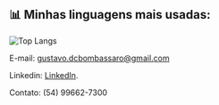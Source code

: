 ## 📊 Minhas linguagens mais usadas:

![Top Langs](https://github-readme-stats.vercel.app/api/top-langs/?username=gutodallacb&layout=compact&theme=dracula)

E-mail: gustavo.dcbombassaro@gmail.com 

Linkedin: [LinkedIn](https://www.linkedin.com/in/gustavo-dalla-costa-bombassaro-59bb18179/).

Contato: (54) 99662-7300
